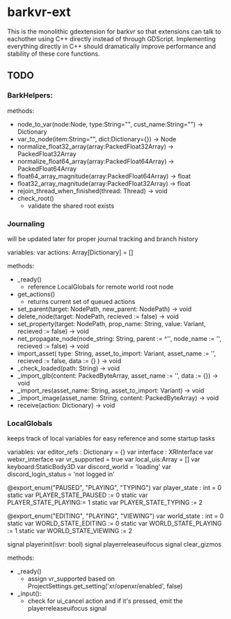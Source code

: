 # barkvr-ext

This is the monolithic gdextension for barkvr so that extensions can talk to eachother using C++ directly instead of through GDScript.
Implementing everything directly in C++ should dramatically improve performance and stability of these core functions.

## TODO

### BarkHelpers:

methods:

- node_to_var(node:Node, type:String="", cust_name:String="") -> Dictionary
- var_to_node(item:String="", dict:Dictionary={}) -> Node
- normalize_float32_array(array:PackedFloat32Array) -> PackedFloat32Array
- normalize_float64_array(array:PackedFloat64Array) -> PackedFloat64Array
- float64_array_magnitude(array:PackedFloat64Array) -> float
- float32_array_magnitude(array:PackedFloat32Array) -> float
- rejoin_thread_when_finished(thread: Thread) -> void 
- check_root()
  - validate the shared root exists


### Journaling

will be updated later for proper journal tracking and branch history

variables:
var actions: Array[Dictionary] = []

methods:

- _ready()
  - reference LocalGlobals for remote world root node
- get_actions()
  - returns current set of queued actions
- set_parent(target: NodePath, new_parent: NodePath) -> void
- delete_node(target: NodePath, recieved := false) -> void
- set_property(target: NodePath, prop_name: String, value: Variant, recieved := false) -> void
- net_propagate_node(node_string: String, parent := ^'', node_name := '', recieved := false) -> void
- import_asset( type: String, asset_to_import: Variant, asset_name := '', recieved := false, data := {} ) -> void
- _check_loaded(path: String) -> void
- _import_glb(content: PackedByteArray, asset_name := '', data := {}) -> void
- _import_res(asset_name: String, asset_to_import: Variant) -> void
- _import_image(asset_name: String, content: PackedByteArray) -> void
- receive(action: Dictionary) -> void


### LocalGlobals

keeps track of local variables for easy reference and some startup tasks

variables:
var editor_refs : Dictionary = {}
var interface : XRInterface
var webxr_interface
var vr_supported = true
var local_uis:Array = []
var keyboard:StaticBody3D
var discord_world = 'loading'
var discord_login_status = 'not logged in'

@export_enum("PAUSED", "PLAYING", "TYPING") var player_state : int = 0
static var PLAYER_STATE_PAUSED := 0
static var PLAYER_STATE_PLAYING:= 1
static var PLAYER_STATE_TYPING := 2

@export_enum("EDITING", "PLAYING", "VIEWING") var world_state : int = 0
static var WORLD_STATE_EDITING := 0
static var WORLD_STATE_PLAYING := 1
static var WORLD_STATE_VIEWING := 2

signal playerinit(isvr: bool)
signal playerreleaseuifocus
signal clear_gizmos

methods:

- _ready()
  - assign vr_supported based on ProjectSettings.get_setting('xr/openxr/enabled', false)
- _input():
  - check for ui_cancel action and if it's pressed, emit the playerreleaseuifocus signal